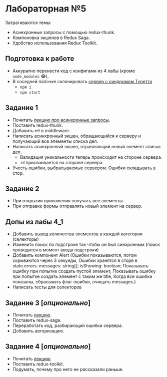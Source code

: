 # Лабораторная №5



Затрагиваются темы:
* Асинхронные запросы с помощью redux-thunk.
* Компоновка экшенов в Redux Saga.
* Удобство использования Redux Toolkit.

## Подготовка к работе
* Аккуратно перенести код с конфигами из 4 лабы (кроме ```node_modules``` 😂).
* В соседней папочке склонировать [сервер с синдромом Туретта](https://github.com/dmitryweiner/todo-server)
  * ```npm i```
  * ```npm start```


## Задание 1
* Почитать [лекцию про асинхронные запросы](https://dmitryweiner.github.io/lectures/Redux%20API.html#/).
* Поставить redux-thunk.
* Добавить её в middleware.
* Написать асинхронный экшен, обращающийся к серверу и получающий все элементы
списка дел.
* Написать асинхронный экшен, отравляющий новый элемент списка дел.
  * Валидация уникальности теперь происходит на стороне сервера.
  * ```id``` присваивается на стороне сервера.
* Учесть ошибки, выбрасываемые сервером. Ошибки складывать в стор.

## Задание 2
* При открытии приложения получать все элементы.
* При отправке формы отправлять новый элемент на сервер.

## Допы из лабы 4_1
* Добавить вывод количества элементов в каждой категории (селекторы)
* Изменить поиск по подстроке так чтобы он был синхронным (поиск проводится в момент ввода подстроки)
* Добавить компонент Alert (Ошибки показываются, потом скрываются через 3 секунды, Ошибки хранятся в сторе в state.errors:
  messages: string[];
  isShowing: boolean; Показывать ошибку при попытке создать пустой элемент, Показывать ошибку при попытке создать элемент с таким же title, Когда все ошибки показаны, сбрасывать флаг ошибки, очищать messages.)
* Написать тесты для селекторов 

## Задание 3 [_опционально_]
* Почитать [лекцию](https://dmitryweiner.github.io/lectures/Redux%20Saga.html#/).
* Поставить redux-saga.
* Переработать код, разбирающий ошибки сервера.
* Добавить авторизацию.

## Задание 4 [_опционально_]
* Почитать [лекцию](https://dmitryweiner.github.io/lectures/Redux%20Toolkit.html#/).
* Поставить redux-toolkit.
* Подумать, почему про него не рассказали раньше.
